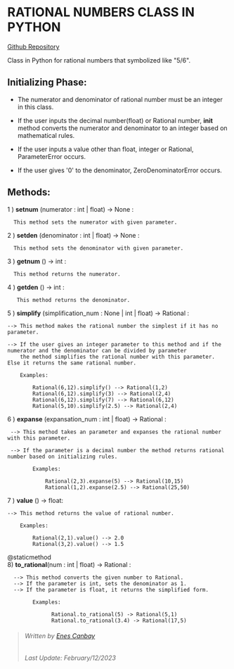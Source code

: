 # RATIONAL NUMBERS CLASS IN PYTHON

[Github Repository](https://github.com/enescnby/rational-class-python)

Class in Python for rational numbers that symbolized like "5/6".


## Initializing Phase:

+ The numerator and denominator of rational number must be an integer in this class.

- If the user inputs the decimal number(float) or Rational number, __init__ method converts the numerator and denominator to an integer based on mathematical rules.

* If the user inputs a value other than float, integer or Rational, ParameterError occurs.

+ If the user gives '0' to the denominator, ZeroDenominatorError occurs.


## Methods:

1 \) **setnum** \(numerator : int \| float\) -> None :

      This method sets the numerator with given parameter.

2 \) **setden** \(denominator : int \| float\) -> None :

      This method sets the denominator with given parameter.

3 \) **getnum** \(\) -> int :

      This method returns the numerator.

4 \) **getden** \(\) -> int :

       This method returns the denominator.

5 \) **simplify** \(simplification_num : None \| int \| float\) -> Rational :

    --> This method makes the rational number the simplest if it has no parameter.

    --> If the user gives an integer parameter to this method and if the numerator and the denominator can be divided by parameter
        the method simplifies the rational number with this parameter. Else it returns the same rational number.

        Examples:

            Rational(6,12).simplify() --> Rational(1,2)
            Rational(6,12).simplify(3) --> Rational(2,4)
            Rational(6,12).simplify(7) --> Rational(6,12)
            Rational(5,10).simplify(2.5) --> Rational(2,4)

6 \) **expanse** \(expansation_num : int \| float\) -> Rational :

     --> This method takes an parameter and expanses the rational number with this parameter.

     --> If the parameter is a decimal number the method returns rational number based on initializing rules.

            Examples:

                Rational(2,3).expanse(5) --> Rational(10,15)
                Rational(1,2).expanse(2.5) --> Rational(25,50)

7 \) **value** \(\) -> float:

    --> This method returns the value of rational number.

        Examples:

            Rational(2,1).value() --> 2.0
            Rational(3,2).value() --> 1.5

@staticmethod \
8\) **to_rational**\(num : int \| float\) -> Rational :

      --> This method converts the given number to Rational.
      --> If the parameter is int, sets the denominator as 1.
      --> If the parameter is float, it returns the simplified form.
      
            Examples:
            
                  Rational.to_rational(5) -> Rational(5,1)
                  Rational.to_rational(3.4) -> Rational(17,5)

> ###### *Written by [Enes Canbay](https://github.com/enescnby)*
> ###### *Last Update: February/12/2023*
